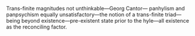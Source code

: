 Trans-finite magnitudes not unthinkable—Georg Cantor— panhylism and panpsychism equally unsatisfactory—the notion of a trans-finite triad—being beyond existence—pre-existent state prior to the hyle—all existence as the reconciling factor.